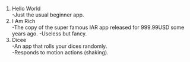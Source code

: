 1. Hello World  
	-Just the usual beginner app.
1. I Am Rich  
	-The copy of the super famous IAR app released for 999.99USD some years ago.
    -Useless but fancy.  
1. Dicee  
	-An app that rolls your dices randomly.  
	-Responds to motion actions (shaking).  
